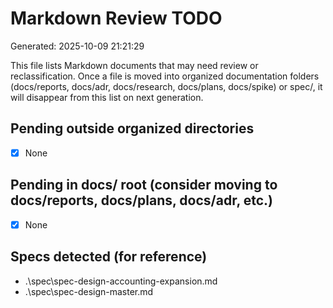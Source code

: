 ﻿# Markdown Review TODO
Generated: 2025-10-09 21:21:29

This file lists Markdown documents that may need review or reclassification. Once a file is moved into organized documentation folders (docs/reports, docs/adr, docs/research, docs/plans, docs/spike) or spec/, it will disappear from this list on next generation.

## Pending outside organized directories
- [x] None

## Pending in docs/ root (consider moving to docs/reports, docs/plans, docs/adr, etc.)
- [x] None

## Specs detected (for reference)
- .\spec\spec-design-accounting-expansion.md
- .\spec\spec-design-master.md
